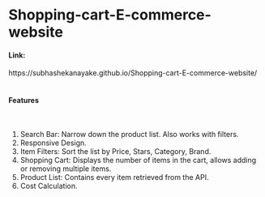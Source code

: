 # Shopping-cart-E-commerce-website

<h4>Link:</h4>
https://subhashekanayake.github.io/Shopping-cart-E-commerce-website/
<br><br>
<h4>Features</h4> <br>
<ol>
  <li>Search Bar: Narrow down the product list. Also works with filters.</li>
  <li>Responsive Design.</li>
  <li>Item Filters: Sort the list by Price, Stars, Category, Brand.</li>
  <li>Shopping Cart: Displays the number of items in the cart, allows adding or removing multiple items.</li>
  <li>Product List: Contains every item retrieved from the API.</li>
  <li>Cost Calculation.</li>
</ol>








